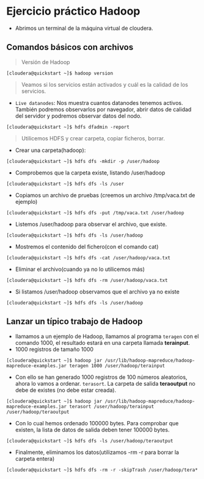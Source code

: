 # Ejercicio práctico Hadoop
* Abrimos un terminal de la máquina virtual de cloudera.

## Comandos básicos con archivos
> Versión de Hadoop
```console
[cloudera@quickstart ~]$ hadoop version
```
> Veamos si los servicios están activados y cuál es la calidad de los servicios.
* `Live datanodes`: Nos muestra cuantos datanodes tenemos activos. También podremos observarlos por navegador, abrir datos de calidad del servidor y podremos observar datos del nodo.
```console
[cloudera@quickstart ~]$ hdfs dfadmin -report
```
> Utilicemos HDFS y crear carpeta, copiar ficheros, borrar.
* Crear una carpeta(hadoop):
```console
[cloudera@quickstart ~]$ hdfs dfs -mkdir -p /user/hadoop
```
* Comprobemos que la carpeta existe, listando /user/hadoop
```console
[cloudera@quickstart ~]$ hdfs dfs -ls /user
```
* Copiamos un archivo de pruebas (creemos un archivo /tmp/vaca.txt de ejemplo)
```console
[cloudera@quickstart ~]$ hdfs dfs -put /tmp/vaca.txt /user/hadoop
```
* Listemos /user/hadoop para observar el archivo, que existe.
```console
[cloudera@quickstart ~]$ hdfs dfs -ls /user/hadoop
```
* Mostremos el contenido del fichero(con el comando cat) 
```console
[cloudera@quickstart ~]$ hdfs dfs -cat /user/hadoop/vaca.txt
```
* Eliminar el archivo(cuando ya no lo utilicemos más)
```console
[cloudera@quickstart ~]$ hdfs dfs -rm /user/hadoop/vaca.txt
```
* Si listamos /user/hadoop observamos que el archivo ya no existe
```console
[cloudera@quickstart ~]$ hdfs dfs -ls /user/hadoop
```

## Lanzar un típico trabajo de Hadoop

* llamamos a un ejemplo de Hadoop, llamamos al programa `teragen` con el comando 1000, el resultado estará en una carpeta llamada **terainput**.
* 1000 registros de tamaño 1000
```console
[cloudera@quickstart ~]$ hadoop jar /usr/lib/hadoop-mapreduce/hadoop-mapreduce-examples.jar teragen 1000 /user/hadoop/terainput
```
* Con ello se han generado 1000 registros de 100 números aleatorios, ahora lo vamos a ordenar. `terasort`. La carpeta de salida **teraoutput** no debe de existes (no debe estar creada).
```console
[cloudera@quickstart ~]$ hadoop jar /usr/lib/hadoop-mapreduce/hadoop-mapreduce-examples.jar terasort /user/hadoop/terainput /user/hadoop/teraoutput
```
* Con lo cual hemos ordenado 100000 bytes. Para comprobar que existen, la lista de datos de salida deben tener 100000 bytes.
```console
[cloudera@quickstart ~]$ hdfs dfs -ls /user/hadoop/teraoutput
```
* Finalmente, eliminamos los datos(utilizamos -rm -r para borrar la carpeta entera)
```console
[cloudera@quickstart ~]$ hdfs dfs -rm -r -skipTrash /user/hadoop/tera*
```